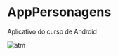 # AppPersonagens

Aplicativo do curso de Android

![atm](https://uploaddeimagens.com.br/images/001/539/148/full/appfelps.jpg?1533093895)
